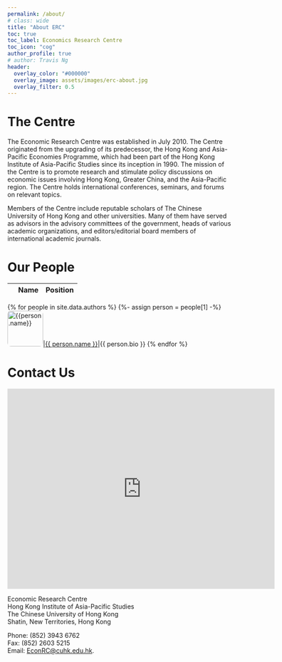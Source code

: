 ```yaml
---
permalink: /about/
# class: wide
title: "About ERC"
toc: true
toc_label: Economics Research Centre
toc_icon: "cog"
author_profile: true
# author: Travis Ng
header:
  overlay_color: "#000000"
  overlay_image: assets/images/erc-about.jpg
  overlay_filter: 0.5
---
```


# The Centre

The Economic Research Centre was established in July 2010. The Centre originated from the upgrading of its predecessor, the Hong Kong and Asia-Pacific Economies Programme, which had been part of the Hong Kong Institute of Asia-Pacific Studies since its inception in 1990. The mission of the Centre is to promote research and stimulate policy discussions on economic issues involving Hong Kong, Greater China, and the Asia-Pacific region. The Centre holds international conferences, seminars, and forums on relevant topics.

Members of the Centre include reputable scholars of The Chinese University of Hong Kong and other universities. Many of them have served as advisors in the advisory committees of the government, heads of various academic organizations, and editors/editorial board members of international academic journals.

# Our People

||Name|Position
:--:|:--:|:--:
{% for people in site.data.authors %}
{%- assign person = people[1] -%}
<img src="{{site.baseurl}}{{person.avatar}}" alt="{{person.name}}" width="80px" height="80px" style="border-radius: 10%;">|[{{ person.name }}](person.links[1].url)|{{ person.bio }}
{% endfor %}


# Contact Us

<iframe src="https://www.google.com/maps/embed?pb=!1m18!1m12!1m3!1d3688.4012620095523!2d114.2064284154815!3d22.413918144423786!2m3!1f0!2f0!3f0!3m2!1i1024!2i768!4f13.1!3m3!1m2!1s0x3404089dde4ca0f5%3A0xfe9175be16d897fb!2sEsther%20Lee%20Building%2C%20Chung%20Chi%20College!5e0!3m2!1sen!2shk!4v1585296745851!5m2!1sen!2shk" width="600" height="450" frameborder="0" style="border:0;" allowfullscreen="" aria-hidden="false" tabindex="0"></iframe>

Economic Research Centre<br>
Hong Kong Institute of Asia-Pacific Studies<br>
The Chinese University of Hong Kong<br>
Shatin, New Territories, Hong Kong<br>

Phone: (852) 3943 6762<br>
Fax: (852) 2603 5215<br>
Email: EconRC@cuhk.edu.hk.<br>


<!-- # Research Programmes

## Economic Policy Programme

Programme Director: CK Law
{: .text-right}

The Economic Policy Programme focuses on economic policy issues involving Hong Kong, Greater China and Asia-Pacific. Current research projects cover industrial and competition policies of Hong Kong, and aviation and micro-small-medium enterprises (MSME) policies of Asia-Pacific.

## Financial Markets Programme

The Financial Markets Programme has as its objective the enhancement of the public’s understanding of the development of Asia-Pacific financial markets, with a focus on Greater China. The Programme spearheads quality research on the financial integration of the Greater China area, the interaction between financial markets and the economy, the status of Hong Kong as a world-class financial centre, asset pricing and risk management, the regulation and governance of financial institutions, and the internationalization of the renminbi.

Since its establishment, the Programme has held a public lecture on investment strategies and published more than ten academic research articles on stock market returns, the capital structure of Asian firms, and the effectiveness of different technical indicators.

## Programme for Economic Education

The aim of the Programme for Economic Education is to promote excellence in economic education, and to improve understanding of public policy issues from economic perspectives. The members of the Programme are scholars and experts in economics and education from the Department of Decision Sciences and Managerial Economics, the Faculty of Education, the Department of Economics, and the Centre for Learning Enhancement and Research.

## Trade and Development Programme

The Trade and Development Programme focuses on the causes and consequences of globalization on economic development, inequality, and social welfare. The aim of the Programme is to generate high-quality academic studies and policy reports on international trade and global capital flows, and their impact on labour markets, industrial structures, and economic development. It also emphasizes the rise of China as the world’s factory, and Hong Kong’s status as Asia’s trade centre, as well as policies and issues related to trade and economic growth. -->
